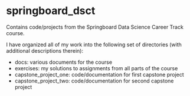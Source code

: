 # springboard_dsct
Contains code/projects from the Springboard Data Science Career Track course. 

I have organized all of my work into the following set of directories (with additional descriptions therein):
* docs: various documents for the course
* exercises: my solutions to assignments from all parts of the course
* capstone_project_one: code/documentation for first capstone project
* capstone_project_two: code/documentation for second capstone project
